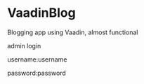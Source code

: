 # VaadinBlog
Blogging app using Vaadin, 
almost functional

admin login

username:username

password:password
